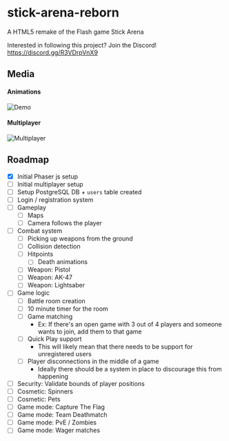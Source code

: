 # stick-arena-reborn
A HTML5 remake of the Flash game Stick Arena

Interested in following this project? Join the Discord! https://discord.gg/R3VDrpVnX9

## Media

#### Animations
![Demo](https://user-images.githubusercontent.com/52111974/209248299-059d8f04-e35c-4aae-a4a3-2c504b634890.gif)

#### Multiplayer
![Multiplayer](https://user-images.githubusercontent.com/46038298/209293806-513930e8-4bf0-48ec-b7d6-cd86f636fe82.gif)

## Roadmap

- [x] Initial Phaser js setup
- [ ] Initial multiplayer setup
- [ ] Setup PostgreSQL DB + `users` table created
- [ ] Login / registration system
- [ ] Gameplay
  - [ ] Maps
  - [ ] Camera follows the player
- [ ] Combat system
  - [ ] Picking up weapons from the ground
  - [ ] Collision detection
  - [ ] Hitpoints
    - [ ] Death animations
  - [ ] Weapon: Pistol
  - [ ] Weapon: AK-47
  - [ ] Weapon: Lightsaber
- [ ] Game logic
  - [ ] Battle room creation
  - [ ] 10 minute timer for the room
  - [ ] Game matching
    - Ex: If there's an open game with 3 out of 4 players and someone wants to join, add them to that game
  - [ ] Quick Play support
    - This will likely mean that there needs to be support for unregistered users
  - [ ] Player disconnections in the middle of a game
    - Ideally there should be a system in place to discourage this from happening
- [ ] Security: Validate bounds of player positions
- [ ] Cosmetic: Spinners
- [ ] Cosmetic: Pets
- [ ] Game mode: Capture The Flag
- [ ] Game mode: Team Deathmatch
- [ ] Game mode: PvE / Zombies
- [ ] Game mode: Wager matches
